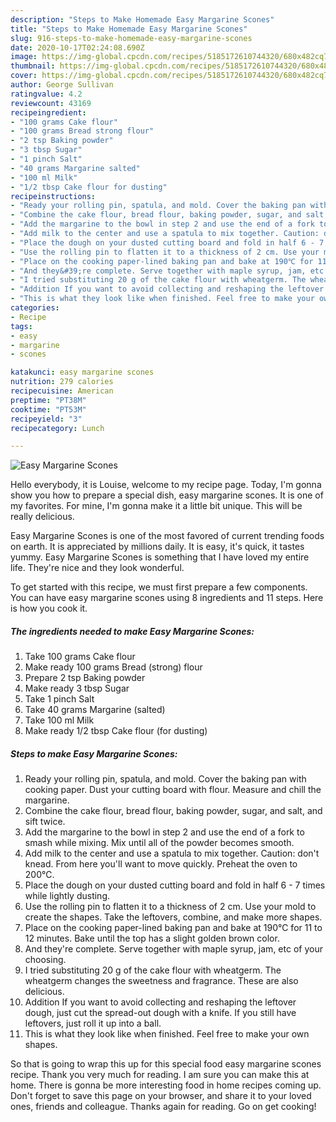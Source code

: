 ```yaml
---
description: "Steps to Make Homemade Easy Margarine Scones"
title: "Steps to Make Homemade Easy Margarine Scones"
slug: 916-steps-to-make-homemade-easy-margarine-scones
date: 2020-10-17T02:24:08.690Z
image: https://img-global.cpcdn.com/recipes/5185172610744320/680x482cq70/easy-margarine-scones-recipe-main-photo.jpg
thumbnail: https://img-global.cpcdn.com/recipes/5185172610744320/680x482cq70/easy-margarine-scones-recipe-main-photo.jpg
cover: https://img-global.cpcdn.com/recipes/5185172610744320/680x482cq70/easy-margarine-scones-recipe-main-photo.jpg
author: George Sullivan
ratingvalue: 4.2
reviewcount: 43169
recipeingredient:
- "100 grams Cake flour"
- "100 grams Bread strong flour"
- "2 tsp Baking powder"
- "3 tbsp Sugar"
- "1 pinch Salt"
- "40 grams Margarine salted"
- "100 ml Milk"
- "1/2 tbsp Cake flour for dusting"
recipeinstructions:
- "Ready your rolling pin, spatula, and mold. Cover the baking pan with cooking paper. Dust your cutting board with flour. Measure and chill the margarine."
- "Combine the cake flour, bread flour, baking powder, sugar, and salt, and sift twice."
- "Add the margarine to the bowl in step 2 and use the end of a fork to smash while mixing. Mix until all of the powder becomes smooth."
- "Add milk to the center and use a spatula to mix together. Caution: don&#39;t knead. From here you&#39;ll want to move quickly. Preheat the oven to 200℃."
- "Place the dough on your dusted cutting board and fold in half 6 - 7 times while lightly dusting."
- "Use the rolling pin to flatten it to a thickness of 2 cm. Use your mold to create the shapes. Take the leftovers, combine, and make more shapes."
- "Place on the cooking paper-lined baking pan and bake at 190℃ for 11 to 12 minutes. Bake until the top has a slight golden brown color."
- "And they&#39;re complete. Serve together with maple syrup, jam, etc of your choosing."
- "I tried substituting 20 g of the cake flour with wheatgerm. The wheatgerm changes the sweetness and fragrance. These are also delicious."
- "Addition If you want to avoid collecting and reshaping the leftover dough, just cut the spread-out dough with a knife. If you still have leftovers, just roll it up into a ball."
- "This is what they look like when finished. Feel free to make your own shapes."
categories:
- Recipe
tags:
- easy
- margarine
- scones

katakunci: easy margarine scones 
nutrition: 279 calories
recipecuisine: American
preptime: "PT38M"
cooktime: "PT53M"
recipeyield: "3"
recipecategory: Lunch

---
```



![Easy Margarine Scones](https://img-global.cpcdn.com/recipes/5185172610744320/680x482cq70/easy-margarine-scones-recipe-main-photo.jpg)

Hello everybody, it is Louise, welcome to my recipe page. Today, I'm gonna show you how to prepare a special dish, easy margarine scones. It is one of my favorites. For mine, I'm gonna make it a little bit unique. This will be really delicious.



Easy Margarine Scones is one of the most favored of current trending foods on earth. It is appreciated by millions daily. It is easy, it's quick, it tastes yummy. Easy Margarine Scones is something that I have loved my entire life. They're nice and they look wonderful.


To get started with this recipe, we must first prepare a few components. You can have easy margarine scones using 8 ingredients and 11 steps. Here is how you cook it.

<!--inarticleads1-->

##### The ingredients needed to make Easy Margarine Scones:

1. Take 100 grams Cake flour
1. Make ready 100 grams Bread (strong) flour
1. Prepare 2 tsp Baking powder
1. Make ready 3 tbsp Sugar
1. Take 1 pinch Salt
1. Take 40 grams Margarine (salted)
1. Take 100 ml Milk
1. Make ready 1/2 tbsp Cake flour (for dusting)




<!--inarticleads2-->

##### Steps to make Easy Margarine Scones:

1. Ready your rolling pin, spatula, and mold. Cover the baking pan with cooking paper. Dust your cutting board with flour. Measure and chill the margarine.
1. Combine the cake flour, bread flour, baking powder, sugar, and salt, and sift twice.
1. Add the margarine to the bowl in step 2 and use the end of a fork to smash while mixing. Mix until all of the powder becomes smooth.
1. Add milk to the center and use a spatula to mix together. Caution: don&#39;t knead. From here you&#39;ll want to move quickly. Preheat the oven to 200℃.
1. Place the dough on your dusted cutting board and fold in half 6 - 7 times while lightly dusting.
1. Use the rolling pin to flatten it to a thickness of 2 cm. Use your mold to create the shapes. Take the leftovers, combine, and make more shapes.
1. Place on the cooking paper-lined baking pan and bake at 190℃ for 11 to 12 minutes. Bake until the top has a slight golden brown color.
1. And they&#39;re complete. Serve together with maple syrup, jam, etc of your choosing.
1. I tried substituting 20 g of the cake flour with wheatgerm. The wheatgerm changes the sweetness and fragrance. These are also delicious.
1. Addition If you want to avoid collecting and reshaping the leftover dough, just cut the spread-out dough with a knife. If you still have leftovers, just roll it up into a ball.
1. This is what they look like when finished. Feel free to make your own shapes.




So that is going to wrap this up for this special food easy margarine scones recipe. Thank you very much for reading. I am sure you can make this at home. There is gonna be more interesting food in home recipes coming up. Don't forget to save this page on your browser, and share it to your loved ones, friends and colleague. Thanks again for reading. Go on get cooking!
